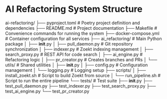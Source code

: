 # AI Refactoring System Structure

ai-refactoring/
├── pyproject.toml         # Poetry project definition and dependencies
├── README.md              # Project documentation
├── Makefile               # Convenience commands for running the system
├── docker-compose.yml     # Container configuration for all services
├── ai_refactoring/        # Main Python package
│   ├── __init__.py
│   ├── pull_daemon.py     # Git repository synchronization
│   ├── indexer.py         # Zoekt indexing management
│   ├── search_proxy.py    # REST API for code search
│   ├── ai_engine.py       # Refactoring logic
│   ├── pr_creator.py      # Creates branches and PRs
│   └── utils/             # Shared utilities
│       ├── __init__.py
│       ├── config.py      # Configuration management
│       └── logging.py     # Logging setup
├── scripts/
│   ├── install_zoekt.sh   # Script to build Zoekt from source
│   └── run_pipeline.sh    # Script to run the entire pipeline
└── tests/                 # Test suite
    ├── __init__.py
    ├── test_pull_daemon.py
    ├── test_indexer.py
    ├── test_search_proxy.py
    ├── test_ai_engine.py
    └── test_pr_creator.py
``` 